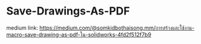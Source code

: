 # Save-Drawings-As-PDF
medium link: https://medium.com/@somkidbothaisong.mm/การสร้างและใช้งาน-macro-save-drawing-as-pdf-ใน-solidworks-4fd2f512f7b9
